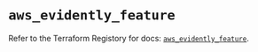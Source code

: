 # `aws_evidently_feature`

Refer to the Terraform Registory for docs: [`aws_evidently_feature`](https://registry.terraform.io/providers/hashicorp/aws/5.10.0/docs/resources/evidently_feature).
